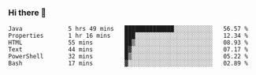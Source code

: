 ### Hi there 👋


<!--START_SECTION:waka-->

```text
Java             5 hrs 49 mins   ██████████████░░░░░░░░░░░   56.57 %
Properties       1 hr 16 mins    ███░░░░░░░░░░░░░░░░░░░░░░   12.34 %
HTML             55 mins         ██▒░░░░░░░░░░░░░░░░░░░░░░   08.93 %
Text             44 mins         █▓░░░░░░░░░░░░░░░░░░░░░░░   07.17 %
PowerShell       32 mins         █▒░░░░░░░░░░░░░░░░░░░░░░░   05.22 %
Bash             17 mins         ▓░░░░░░░░░░░░░░░░░░░░░░░░   02.89 %
```

<!--END_SECTION:waka-->

<!--
**ssrahul96/ssrahul96** is a ✨ _special_ ✨ repository because its `README.md` (this file) appears on your GitHub profile.

Here are some ideas to get you started:

- 🔭 I’m currently working on ...
- 🌱 I’m currently learning ...
- 👯 I’m looking to collaborate on ...
- 🤔 I’m looking for help with ...
- 💬 Ask me about ...
- 📫 How to reach me: ...
- 😄 Pronouns: ...
- ⚡ Fun fact: ...
-->
